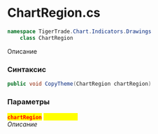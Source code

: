 
# ChartRegion.cs
```csharp
namespace TigerTrade.Chart.Indicators.Drawings  
    class ChartRegion
```

Описание

### Синтаксис
```csharp
public void CopyTheme(ChartRegion chartRegion)
```

### Параметры  
<mark style="color:red;">**`chartRegion`**</mark> <mark style="color:yellow;">`ChartRegion`</mark>  
 *Описание*  
  

                    
                    